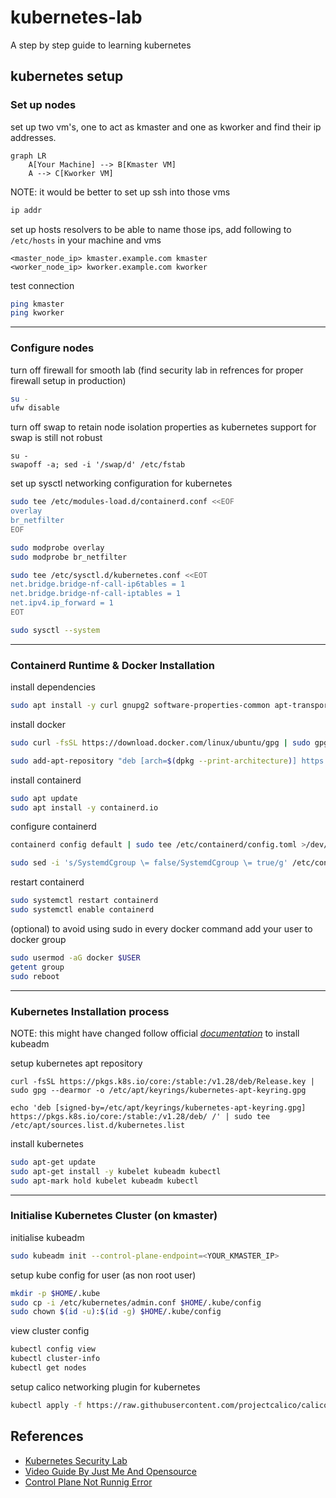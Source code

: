 # kubernetes-lab
A step by step guide to learning kubernetes

## kubernetes setup

### Set up nodes

set up two vm's, one to act as kmaster and one as kworker and find their ip addresses. 
```mermaid
graph LR
    A[Your Machine] --> B[Kmaster VM]
    A --> C[Kworker VM]
```

NOTE: it would be better to set up ssh into those vms
```sh
ip addr
```

set up hosts resolvers to be able to name those ips, add following to `/etc/hosts` in your machine and vms
```
<master_node_ip> kmaster.example.com kmaster
<worker_node_ip> kworker.example.com kworker
```

test connection 
```sh
ping kmaster
ping kworker
```

---

### Configure nodes

turn off firewall for smooth lab (find security lab in refrences for proper firewall setup in production)
```sh
su -
ufw disable
```
turn off swap to retain node isolation properties as kubernetes support for swap is still not robust
```
su -
swapoff -a; sed -i '/swap/d' /etc/fstab
```
set up sysctl networking configuration for kubernetes
```sh
sudo tee /etc/modules-load.d/containerd.conf <<EOF
overlay
br_netfilter
EOF
```
```sh
sudo modprobe overlay
sudo modprobe br_netfilter
```
```sh
sudo tee /etc/sysctl.d/kubernetes.conf <<EOT
net.bridge.bridge-nf-call-ip6tables = 1
net.bridge.bridge-nf-call-iptables = 1
net.ipv4.ip_forward = 1
EOT
```
```sh
sudo sysctl --system
```

---

### Containerd Runtime & Docker Installation

install dependencies
```sh
sudo apt install -y curl gnupg2 software-properties-common apt-transport-https ca-certificates
```

install docker
```sh
sudo curl -fsSL https://download.docker.com/linux/ubuntu/gpg | sudo gpg --dearmour -o /etc/apt/trusted.gpg.d/docker.gpg
```
```sh
sudo add-apt-repository "deb [arch=$(dpkg --print-architecture)] https://download.docker.com/linux/ubuntu $(lsb_release -cs) stable"
```

install containerd
```sh
sudo apt update
sudo apt install -y containerd.io
```

configure containerd
```sh
containerd config default | sudo tee /etc/containerd/config.toml >/dev/null 2>&1
```
```sh
sudo sed -i 's/SystemdCgroup \= false/SystemdCgroup \= true/g' /etc/containerd/config.toml
```
restart containerd
```sh
sudo systemctl restart containerd
sudo systemctl enable containerd
```

(optional) to avoid using sudo in every docker command add your user to docker group
```sh
sudo usermod -aG docker $USER
getent group
sudo reboot
```

---

### Kubernetes Installation process

NOTE: this might have changed follow official [_documentation_](https://kubernetes.io/docs/setup/production-environment/tools/kubeadm/install-kubeadm/) to install kubeadm

setup kubernetes apt repository
```
curl -fsSL https://pkgs.k8s.io/core:/stable:/v1.28/deb/Release.key | sudo gpg --dearmor -o /etc/apt/keyrings/kubernetes-apt-keyring.gpg
```
```
echo 'deb [signed-by=/etc/apt/keyrings/kubernetes-apt-keyring.gpg] https://pkgs.k8s.io/core:/stable:/v1.28/deb/ /' | sudo tee /etc/apt/sources.list.d/kubernetes.list
```
install kubernetes
```sh
sudo apt-get update
sudo apt-get install -y kubelet kubeadm kubectl
sudo apt-mark hold kubelet kubeadm kubectl
```

---

### Initialise Kubernetes Cluster (on kmaster)

initialise kubeadm
```sh
sudo kubeadm init --control-plane-endpoint=<YOUR_KMASTER_IP>
```

setup kube config for user (as non root user)
```sh
mkdir -p $HOME/.kube
sudo cp -i /etc/kubernetes/admin.conf $HOME/.kube/config
sudo chown $(id -u):$(id -g) $HOME/.kube/config
```

view cluster config
```sh
kubectl config view
kubectl cluster-info
kubectl get nodes
```

setup calico networking plugin for kubernetes
```sh
kubectl apply -f https://raw.githubusercontent.com/projectcalico/calico/v3.26.0/manifests/calico.yaml
```

## References
- [Kubernetes Security Lab](https://devopstales.github.io/kubernetes/k8s-security/#use-firewalld)
- [Video Guide By Just Me And Opensource](https://www.youtube.com/watch?v=Araf8JYQn3w&list=PL34sAs7_26wNBRWM6BDhnonoA5FMERax0)
- [Control Plane Not Runnig Error](https://k21academy.com/docker-kubernetes/container-runtime-is-not-running/#:~:text=This%20is%20a%20common%20issue,toml%20file.)